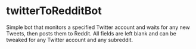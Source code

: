 # twitterToRedditBot
Simple bot that monitors a specified Twitter account and waits for any new Tweets, then posts them to Reddit. All fields are left blank and can be tweaked for any Twitter account and any subreddit.
